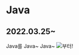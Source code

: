 Java
====================
2022.03.25~
--------------------
Java를 Java~ Java~ <img src="https://img.shields.io/badge/Java-#007396?style=flat&logo=Java&logoColor=white"/>부터!